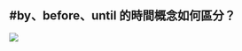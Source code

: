 ## #by、before、until 的時間概念如何區分？

![](C:\Users\76573\OneDrive\Study\Notes\Basic\image\www.betamedia.com.tw_blog_post.aspx_ip=357.png)